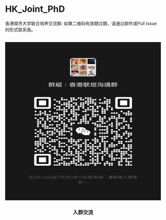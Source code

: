 # HK_Joint_PhD
香港城市大学联合培养交流群: 如果二维码有效期过期，请通过邮件或Pull Issue的形式联系我。
<!-- PROJECT LOGO -->
<br />
<div align="center">
  <a href="https://github.com/likaiucas/HK_Joint_PhD/blob/main/image2.jpg">
    <img src="image2.jpg" alt="Logo" width="512" height="512">
  </a>

  <h3 align="center">入群交流</h3>
</div>
